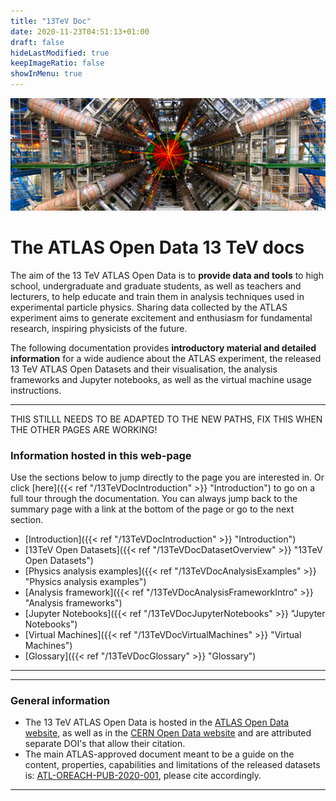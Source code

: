 ```yaml
---
title: "13TeV Doc"
date: 2020-11-23T04:51:13+01:00
draft: false
hideLastModified: true
keepImageRatio: false
showInMenu: true
---
```


![](images/detector_background.png)

# **The ATLAS Open Data 13 TeV docs**

The aim of the 13 TeV ATLAS Open Data is to **provide data and tools** to high school, undergraduate and graduate students, as well as teachers and lecturers, to help educate and train them in analysis techniques used in experimental particle physics. Sharing data collected by the ATLAS experiment aims to generate excitement and enthusiasm for fundamental research, inspiring physicists of the future.

The following documentation provides **introductory material and detailed information** for a wide audience about the ATLAS experiment, the released 13 TeV ATLAS Open Datasets and their visualisation, the analysis frameworks and Jupyter notebooks, as well as the virtual machine usage instructions.

---

THIS STILLL NEEDS TO BE ADAPTED TO THE NEW PATHS, FIX THIS WHEN THE OTHER PAGES ARE WORKING!

### Information hosted in this web-page

Use the sections below to jump directly to the page you are interested in.
Or click [here]({{< ref "/13TeVDocIntroduction" >}} "Introduction") to go on a full tour through the documentation. You can always jump back to the summary page with a link at the bottom of the page or go to the next section.

- [Introduction]({{< ref "/13TeVDocIntroduction" >}} "Introduction")
- [13TeV Open Datasets]({{< ref "/13TeVDocDatasetOverview" >}} "13TeV Open Datasets")
- [Physics analysis examples]({{< ref "/13TeVDocAnalysisExamples" >}} "Physics analysis examples")
- [Analysis framework]({{< ref "/13TeVDocAnalysisFrameworkIntro" >}} "Analysis frameworks")
- [Jupyter Notebooks]({{< ref "/13TeVDocJupyterNotebooks" >}} "Jupyter Notebooks")
- [Virtual Machines]({{< ref "/13TeVDocVirtualMachines" >}} "Virtual Machines")
- [Glossary]({{< ref "/13TeVDocGlossary" >}} "Glossary")


---

---

### General information

+ The 13 TeV ATLAS Open Data is hosted in the [ATLAS Open Data website](http://opendata.atlas.cern), as well as in the [CERN Open Data website](http://opendata.cern.ch/) and are attributed separate DOI's that allow their citation.
+ The main ATLAS-approved document meant to be a guide on the content, properties, capabilities and limitations of the released datasets is: [ATL-OREACH-PUB-2020-001](https://cds.cern.ch/record/2707171), please cite accordingly.

---
